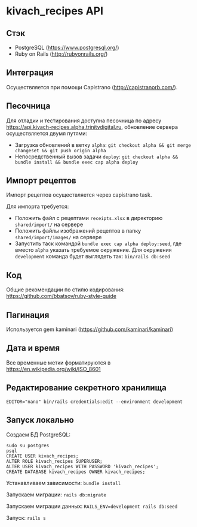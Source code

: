 # kivach_recipes API



## Стэк
+ PostgreSQL (https://www.postgresql.org/)
+ Ruby on Rails (http://rubyonrails.org/)

## Интеграция
Осуществляется при помощи Capistrano (http://capistranorb.com/).

## Песочница
Для отладки и тестирования доступна песочница по адресу https://api.kivach-recipes.alpha.trinitydigital.ru, обновление сервера осуществляется двумя путями:

+ Загрузка обновлений в ветку `alpha`: `git checkout alpha && git merge changeset && git push origin alpha`
+ Непосредственный вызов задачи `deploy`: `git checkout alpha && bundle install && bundle exec cap alpha deploy`
## Импорт рецептов
Импорт рецептов осуществляется через capistrano task.

Для импорта требуется:

+ Положить файл с рецептами `receipts.xlsx` в директорию `shared/import/` на сервере
+ Положить файлы изображений рецептов в папку `shared/import/images/` на сервере
+ Запустить таск командой `bundle exec cap alpha deploy:seed`, где вместо `alpha` указать требуемое окружение. Для окружения `development` команда будет выглядеть так: `bin/rails db:seed` 

## Код
Общие рекомендации по стилю кодирования: https://github.com/bbatsov/ruby-style-guide

## Пагинация
Используется gem kaminari (https://github.com/kaminari/kaminari)

## Дата и время
Все временные метки форматируются в https://en.wikipedia.org/wiki/ISO_8601

## Редактирование секретного хранилища
`EDITOR="nano" bin/rails credentials:edit --environment development`

## Запуск локально
Создаем БД PostgreSQL:
```
sudo su postgres
psql
CREATE USER kivach_recipes;
ALTER ROLE kivach_recipes SUPERUSER;
ALTER USER kivach_recipes WITH PASSWORD 'kivach_recipes';
CREATE DATABASE kivach_recipes OWNER kivach_recipes;
```

Устанавливаем зависимости:
`bundle install`

Запускаем миграции:
`rails db:migrate`

Запускаем миграции данных:
`RAILS_ENV=development rails db:seed`

Запуск:
`rails s`

